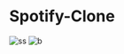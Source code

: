# Spotify-Clone
![ss](https://github.com/aryankamboj610/Spotify-Clone/assets/98477408/0d93d9b0-a33a-40e5-ad82-2afb5823c299)
![b](https://github.com/aryankamboj610/Spotify-Clone/assets/98477408/186695fb-20a8-43e8-ab3b-711c96d134c0)
